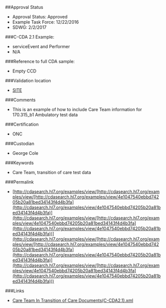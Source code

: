 ##Approval Status 

* Approval Status: Approved 
* Example Task Force: 12/22/2016
* SDWG: 2/2/2017

###C-CDA 2.1 Example: 
* serviceEvent and Performer
* N/A

###Reference to full CDA sample:
* Empty CCD

###Validation location
* [SITE](https://sitenv.org/c-cda-validator)

###Comments
* This is an example of how to include Care Team information for 170.315_b1 Ambulatory test data

###Certification
* ONC

###Custodian
* George Cole

###Keywords
* Care Team, transition of care test data



###Permalink 

* [http://cdasearch.hl7.org/examples/view/[http://cdasearch.hl7.org/examples/view/[http://cdasearch.hl7.org/examples/view/4e1047540ebbd74205b20a81bed34143f4d4b3fa](http://cdasearch.hl7.org/examples/view/4e1047540ebbd74205b20a81bed34143f4d4b3fa)](http://cdasearch.hl7.org/examples/view/[http://cdasearch.hl7.org/examples/view/4e1047540ebbd74205b20a81bed34143f4d4b3fa](http://cdasearch.hl7.org/examples/view/4e1047540ebbd74205b20a81bed34143f4d4b3fa))](http://cdasearch.hl7.org/examples/view/[http://cdasearch.hl7.org/examples/view/[http://cdasearch.hl7.org/examples/view/4e1047540ebbd74205b20a81bed34143f4d4b3fa](http://cdasearch.hl7.org/examples/view/4e1047540ebbd74205b20a81bed34143f4d4b3fa)](http://cdasearch.hl7.org/examples/view/[http://cdasearch.hl7.org/examples/view/4e1047540ebbd74205b20a81bed34143f4d4b3fa](http://cdasearch.hl7.org/examples/view/4e1047540ebbd74205b20a81bed34143f4d4b3fa)))

###Links 

* [Care Team In Transition of Care Documents(C-CDA2.1).xml](https://github.com/HL7/C-CDA-Examples/tree/master/Header/Care%20Team%20In%20Transition%20of%20Care%20Documents/Care%20Team%20In%20Transition%20of%20Care%20Documents%28C-CDA2.1%29.xml)
